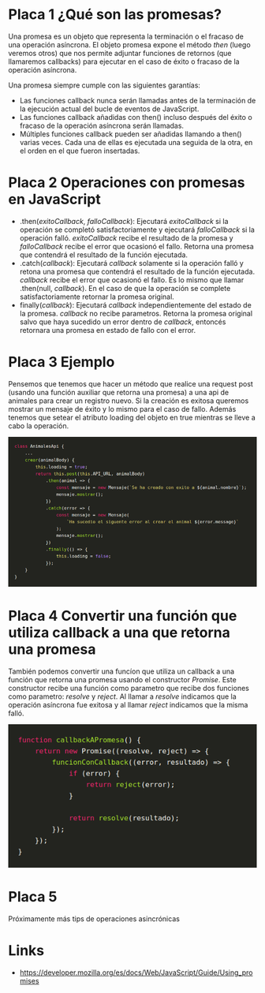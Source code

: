 # Placa 1 ¿Qué son las promesas?

Una promesa es un objeto que representa la terminación o el fracaso de una operación asíncrona. El objeto promesa expone el método *then* (luego veremos otros) que nos permite adjuntar funciones de retornos (que llamaremos callbacks) para ejecutar en el caso de éxito o fracaso de la operación asíncrona.

Una promesa siempre cumple con las siguientes garantías:

* Las funciones callback nunca serán llamadas antes de la terminación de la ejecución actual del bucle de eventos de JavaScript.
* Las funciones callback añadidas con then() incluso después del éxito o fracaso de la operación asíncrona serán llamadas.
* Múltiples funciones callback pueden ser añadidas llamando a then() varias veces. Cada una de ellas es ejecutada una seguida de la otra, en el orden en el que fueron insertadas.

# Placa 2 Operaciones con promesas en JavaScript

* .then(*exitoCallback*, *falloCallback*): Ejecutará *exitoCallback* si la operación se completó satisfactoriamente y ejecutará *falloCallback* si la operación falló.
*exitoCallback* recibe el resultado de la promesa y *falloCallback* recibe el error que ocasionó el fallo. Retorna una promesa que contendrá el resultado de la función ejecutada.
* .catch(*callback*): Ejecutará *callback* solamente si la operación falló y retona una promesa que contendrá el resultado de la función ejecutada. *callback* recibe el error que ocasionó el fallo. Es lo mismo que llamar .then(null, *callback*). En el caso de que la operación se complete satisfactoriamente retornar la promesa original.
* finally(*callback*): Ejecutará *callback* independientemente del estado de la promesa. *callback* no recibe parametros. Retorna la promesa original salvo que haya sucedido un error dentro de *callback*, entoncés retornara una promesa en estado de fallo con el error. 

# Placa 3 Ejemplo

Pensemos que tenemos que hacer un método que realice una request post (usando una función auxiliar que retorna una promesa) a una api de animales para crear un registro nuevo. Si la creación es exitosa queremos mostrar un mensaje de éxito y lo mismo para el caso de fallo. Además tenemos que setear el atributo loading del objeto en true mientras se lleve a cabo la operación.

![](./images/promises-1.png)

# Placa 4 Convertir una función que utiliza callback a una que retorna una promesa

También podemos convertir una funcíon que utiliza un callback a una función que retorna una promesa usando el constructor *Promise*. Este constructor recibe una función como parametro que recibe dos funciones como parametro: *resolve* y *reject*. Al llamar a *resolve* indicamos que la operación asíncrona fue exitosa y al llamar *reject* indicamos que la misma falló.

![](./images/promises-2.png)

# Placa 5

Próximamente más tips de operaciones asincrónicas

# Links

- https://developer.mozilla.org/es/docs/Web/JavaScript/Guide/Using_promises